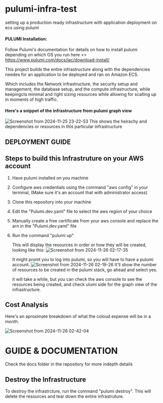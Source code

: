 # pulumi-infra-test
setting up a production ready infrastructure with application deployment on ecs using pulumi

#### PULUMI Installation:
Follow Pulumi's documentation for details on how to install pulumi depending on which OS you run here >> https://www.pulumi.com/docs/iac/download-install/

This project builds the entire infrastructure along with the dependencies needes for an application to be deployed and ran on Amazon ECS.

Which includes the Network infrastructure, the security setup and management, the database setup, and the compute infrastructure, while keepingcts minimal and right sizing resources while allowing for scalling up in moments of high traffic.

#### Here's a snippet of the infrastructure from pulumi graph view

![Screenshot from 2024-11-25 23-22-53](https://github.com/user-attachments/assets/04f102e4-03fd-43c7-aaef-65b61b2bf2fb)
This shows the heirachy and dependencies or resources in this particular infrastructure

## DEPLOYMENT GUIDE
## Steps to build this Infrastruture on your AWS account
1. Have pulumi installed on you machine
2. Configure aws credentials using the command "aws config" in your terminal, (Make sure it's an account that with administrator access)
3. Clone this repository into your machine
4. Edit the "Pulumi.dev.yaml" file to select the aws region of your choice
5. Manually create a free certificate from your aws console and replace the arn in the "Pulumi.dev.yaml" file
6. Run the command "pulumi up"

   This will display the resources in order or how they will be created, looking like this:
   ![Screenshot from 2024-11-26 02-17-35](https://github.com/user-attachments/assets/c8ad48cf-fe40-40d6-858d-ac48c2bdb909)

   It might promt you to log into pulumi, so you will have to have a pulumi account.
   ![Screenshot from 2024-11-26 02-19-26](https://github.com/user-attachments/assets/0088ebe6-d8d2-4a90-8643-ed297c3c04aa)
   It'll show the number of resources to be created in the pulumi stack, go ahead and select yes.

   it will take a while, but you can check the aws console to see the resources being created, and check ulumi side for the graph view of the infrastructure.

## Cost Analysis
   Here's an aproximate breakdown of what the coloud expense will be in a month.
   
![Screenshot from 2024-11-26 02-42-04](https://github.com/user-attachments/assets/75162697-001d-43b0-adac-b9ca51813308)


# GUIDE & DOCUMENTATION
Check the docs folder in the repository for more indepth details




## Destroy the Infrastructure
   To destroy the infrastrcture, run the command "pulumi destroy".
   This will delete the resources and tear down the entire infrastruture.
   

